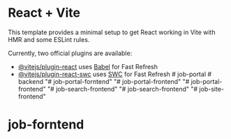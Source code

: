 # React + Vite

This template provides a minimal setup to get React working in Vite with HMR and some ESLint rules.

Currently, two official plugins are available:

- [@vitejs/plugin-react](https://github.com/vitejs/vite-plugin-react/blob/main/packages/plugin-react/README.md) uses [Babel](https://babeljs.io/) for Fast Refresh
- [@vitejs/plugin-react-swc](https://github.com/vitejs/vite-plugin-react-swc) uses [SWC](https://swc.rs/) for Fast Refresh
#   j o b - p o r t a l  
 #   b a c k e n d  
 "# job-portal-forntend" 
"# job-portal-frontend" 
"# job-portal-frontend" 
"# job-search-frontend" 
"# job-search-frontend" 
"# job-site-frontend" 
# job-forntend
